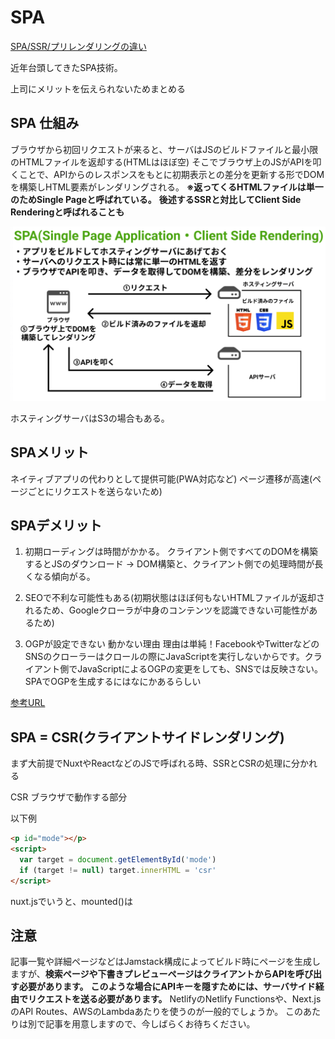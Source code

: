 # SPA

[SPA/SSR/プリレンダリングの違い](https://qiita.com/amakawa_/items/e7d0720e1ab8632769bf)

近年台頭してきたSPA技術。

上司にメリットを伝えられないためまとめる

## SPA 仕組み

ブラウザから初回リクエストが来ると、サーバはJSのビルドファイルと最小限のHTMLファイルを返却する(HTMLはほぼ空)
そこでブラウザ上のJSがAPIを叩くことで、APIからのレスポンスをもとに初期表示との差分を更新する形でDOMを構築しHTML要素がレンダリングされる。
**※返ってくるHTMLファイルは単一のためSingle Pageと呼ばれている。**
**後述するSSRと対比してClient Side Renderingと呼ばれることも**

![SPA仕組み](image/spa仕組み.png)

ホスティングサーバはS3の場合もある。

## SPAメリット

ネイティブアプリの代わりとして提供可能(PWA対応など)
ページ遷移が高速(ページごとにリクエストを送らないため)

## SPAデメリット

1. 初期ローディングは時間がかかる。
クライアント側ですべてのDOMを構築するとJSのダウンロード → DOM構築と、クライアント側での処理時間が長くなる傾向がる。

2. SEOで不利な可能性もある(初期状態はほぼ何もないHTMLファイルが返却されるため、Googleクローラが中身のコンテンツを認識できない可能性があるため)

3. OGPが設定できない
動かない理由
理由は単純！FacebookやTwitterなどのSNSのクローラーはクロールの際にJavaScriptを実行しないからです。クライアント側でJavaScriptによるOGPの変更をしても、SNSでは反映さない。
SPAでOGPを生成するにはなにかあるらしい

[参考URL](https://qiita.com/kanoi_y/items/c71a967673ce7944409d)

## SPA = CSR(クライアントサイドレンダリング)

まず大前提でNuxtやReactなどのJSで呼ばれる時、SSRとCSRの処理に分かれる

CSR ブラウザで動作する部分

以下例
```html
<p id="mode"></p>
<script>
  var target = document.getElementById('mode')
  if (target != null) target.innerHTML = 'csr'
</script>
```

nuxt.jsでいうと、mounted()は

## 注意

記事一覧や詳細ページなどはJamstack構成によってビルド時にページを生成しますが、**検索ページや下書きプレビューページはクライアントからAPIを呼び出す必要があります。**
**このような場合にAPIキーを隠すためには、サーバサイド経由でリクエストを送る必要があります。**
NetlifyのNetlify Functionsや、Next.jsのAPI Routes、AWSのLambdaあたりを使うのが一般的でしょうか。
このあたりは別で記事を用意しますので、今しばらくお待ちください。
